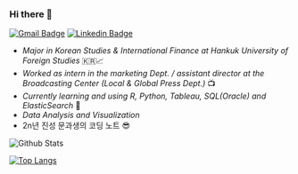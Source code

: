 ### Hi there 👋

<!--
**ameliachoi/ameliachoi** is a ✨ _special_ ✨ repository because its `README.md` (this file) appears on your GitHub profile.

Here are some ideas to get you started:

- 🔭 I’m currently working on ...
- 🌱 I’m currently learning ...
- 👯 I’m looking to collaborate on ...
- 🤔 I’m looking for help with ...
- 💬 Ask me about ...
- 📫 How to reach me: ...
- 😄 Pronouns: ...
- ⚡ Fun fact: ...
-->

 [![Gmail Badge](https://img.shields.io/badge/Gmail-d14836?style=flat-square&logo=Gmail&logoColor=white&link=mailto:choijin9561@gmail.com)](mailto:choijin9561@gmail.com) [![Linkedin Badge](https://img.shields.io/badge/-LinkedIn-blue?style=flat-square&logo=Linkedin&logoColor=white&link=https://www.linkedin.com/in/jin-choi-3974a8166/)](https://www.linkedin.com/in/jin-choi-3974a8166/)

- *Major in Korean Studies & International Finance at Hankuk University of Foreign Studies* 🇰🇷📈
- *Worked as intern in the marketing Dept. / assistant director at the Broadcasting Center (Local & Global Press Dept.)* 📺
- *Currently learning and using R, Python, Tableau, SQL(Oracle) and ElasticSearch* 🌱
- *Data Analysis and Visualization*
- 2n년 진성 문과생의 코딩 노트 😎

![Github Stats](https://github-readme-stats.vercel.app/api?username=ameliachoi&show_icons=true)

[![Top Langs](https://github-readme-stats.vercel.app/api/top-langs/?username=ameliachoi)](https://github.com/anuraghazra/github-readme-stats)
